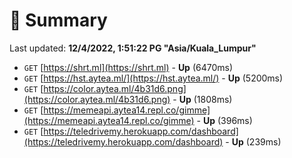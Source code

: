 # 📖 Summary
Last updated: **12/4/2022, 1:51:22 PG "Asia/Kuala_Lumpur"**

- `GET` [https://shrt.ml](https://shrt.ml) - **Up** (6470ms)
- `GET` [https://hst.aytea.ml/](https://hst.aytea.ml/) - **Up** (5200ms)
- `GET` [https://color.aytea.ml/4b31d6.png](https://color.aytea.ml/4b31d6.png) - **Up** (1808ms)
- `GET` [https://memeapi.aytea14.repl.co/gimme](https://memeapi.aytea14.repl.co/gimme) - **Up** (396ms)
- `GET` [https://teledrivemy.herokuapp.com/dashboard](https://teledrivemy.herokuapp.com/dashboard) - **Up** (239ms)
